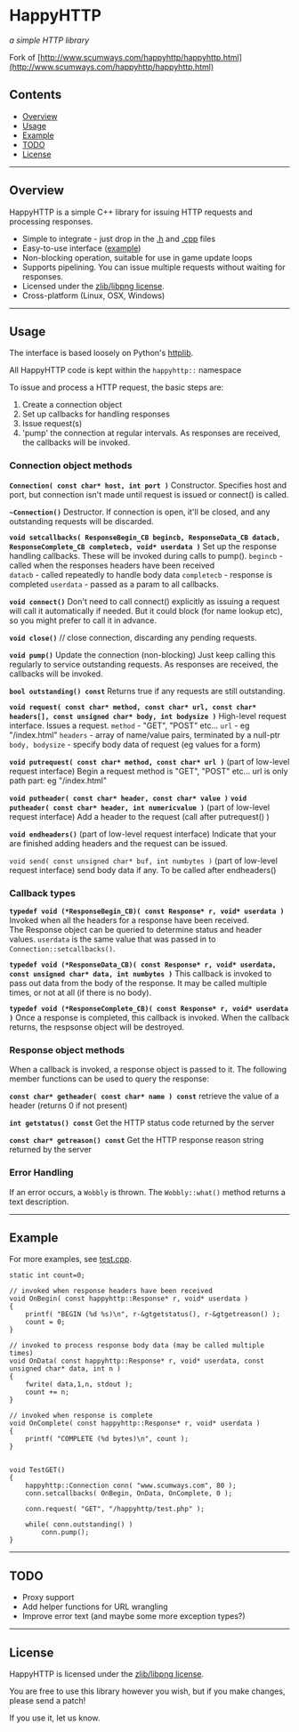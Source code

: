 HappyHTTP
=========

*a simple HTTP library*
 
 Fork of [http://www.scumways.com/happyhttp/happyhttp.html](http://www.scumways.com/happyhttp/happyhttp.html)

Contents
--------

-   [Overview](#overview)
-   [Usage](#usage)
-   [Example](#example)
-   [TODO](#todo)
-   [License](#license)

* * * * *

Overview
--------

HappyHTTP is a simple C++ library for issuing HTTP requests and
processing responses.

-   Simple to integrate - just drop in the [.h](happyhttp.h) and
    [.cpp](happyhttp.cpp) files
-   Easy-to-use interface ([example](#example))
-   Non-blocking operation, suitable for use in game update loops
-   Supports pipelining. You can issue multiple requests without waiting
    for responses.
-   Licensed under the [zlib/libpng
    license](http://www.opensource.org/licenses/zlib-license.php).
-   Cross-platform (Linux, OSX, Windows)

* * * * *

Usage
-----

The interface is based loosely on Python's
[httplib](http://docs.python.org/lib/module-httplib.html).

All HappyHTTP code is kept within the `happyhttp::` namespace

To issue and process a HTTP request, the basic steps are:

1.  Create a connection object
2.  Set up callbacks for handling responses
3.  Issue request(s)
4.  'pump' the connection at regular intervals. As responses are
    received, the callbacks will be invoked.

### Connection object methods

**`Connection( const char* host, int port )`**
 Constructor. Specifies host and port, but connection isn't made until
request is issued or connect() is called.

**`~Connection()`**
 Destructor. If connection is open, it'll be closed, and any outstanding
requests will be discarded.

**`void setcallbacks( ResponseBegin_CB begincb, ResponseData_CB datacb, ResponseComplete_CB completecb, void* userdata )`**
 Set up the response handling callbacks. These will be invoked during
calls to pump().
 `begincb` - called when the responses headers have been received\
 `datacb` - called repeatedly to handle body data
 `completecb` - response is completed
 `userdata` - passed as a param to all callbacks.

**`void connect()`**
 Don't need to call connect() explicitly as issuing a request will call
it automatically if needed. But it could block (for name lookup etc), so
you might prefer to call it in advance.

**`void close()`**
 // close connection, discarding any pending requests.

**`void pump()`**
 Update the connection (non-blocking) Just keep calling this regularly
to service outstanding requests. As responses are received, the
callbacks will be invoked.

**`bool outstanding() const`**
 Returns true if any requests are still outstanding.

**`void request( const char* method, const char* url, const char* headers[], const unsigned char* body, int bodysize )`**
 High-level request interface. Issues a request.
 `method` - "GET", "POST" etc...
 `url` - eg "/index.html"
 `headers` - array of name/value pairs, terminated by a null-ptr
 `body, bodysize` - specify body data of request (eg values for a form)

**`void putrequest( const char* method, const char* url )`** 
 (part of low-level request interface)
 Begin a request
 method is "GET", "POST" etc...
 url is only path part: eg "/index.html"

**`void putheader( const char* header, const char* value )`**
 **`void putheader( const char* header, int numericvalue )`**
 (part of low-level request interface)
 Add a header to the request (call after putrequest() )

**`void endheaders()`**
 (part of low-level request interface)
 Indicate that your are finished adding headers and the request can be
issued.

`void send( const unsigned char* buf, int numbytes )` 
 (part of low-level request interface)
 send body data if any. To be called after endheaders()

### Callback types

**`typedef void (*ResponseBegin_CB)( const Response* r, void* userdata )`**
 Invoked when all the headers for a response have been received.\
 The Response object can be queried to determine status and header
values.
 `userdata` is the same value that was passed in to
`Connection::setcallbacks()`.

**`typedef void (*ResponseData_CB)( const Response* r, void* userdata, const unsigned char* data, int numbytes )`**
 This callback is invoked to pass out data from the body of the
response. It may be called multiple times, or not at all (if there is no
body).

**`typedef void (*ResponseComplete_CB)( const Response* r, void* userdata )`**
 Once a response is completed, this callback is invoked. When the
callback returns, the respsonse object will be destroyed.

### Response object methods

When a callback is invoked, a response object is passed to it. The
following member functions can be used to query the response:

**`const char* getheader( const char* name ) const`**
 retrieve the value of a header (returns 0 if not present)

**`int getstatus() const`**
 Get the HTTP status code returned by the server

**`const char* getreason() const`**
 Get the HTTP response reason string returned by the server

### Error Handling

If an error occurs, a `Wobbly` is thrown. The `Wobbly::what()` method
returns a text description.

* * * * *

Example
-------

For more examples, see [test.cpp](test.cpp).


    static int count=0;

    // invoked when response headers have been received
    void OnBegin( const happyhttp::Response* r, void* userdata )
    {
        printf( "BEGIN (%d %s)\n", r-&gtgetstatus(), r-&gtgetreason() );
        count = 0;
    }

    // invoked to process response body data (may be called multiple times)
    void OnData( const happyhttp::Response* r, void* userdata, const unsigned char* data, int n )
    {
        fwrite( data,1,n, stdout );
        count += n;
    }

    // invoked when response is complete
    void OnComplete( const happyhttp::Response* r, void* userdata )
    {
        printf( "COMPLETE (%d bytes)\n", count );
    }


    void TestGET()
    {
        happyhttp::Connection conn( "www.scumways.com", 80 );
        conn.setcallbacks( OnBegin, OnData, OnComplete, 0 );

        conn.request( "GET", "/happyhttp/test.php" );

        while( conn.outstanding() )
            conn.pump();
    }

* * * * *

TODO
----

-   Proxy support
-   Add helper functions for URL wrangling
-   Improve error text (and maybe some more exception types?)

* * * * *

License
-------

HappyHTTP is licensed under the [zlib/libpng
license](http://www.opensource.org/licenses/zlib-license.php).

You are free to use this library however you wish, but if you
make changes, please send a patch!

If you use it, let us know.
